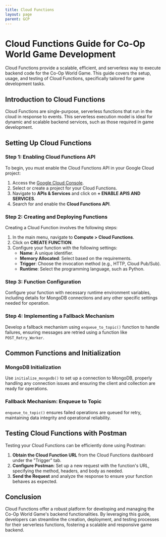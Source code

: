 ```yaml
---
title: Cloud Functions
layout: page
parent: GCP
---
```


# Cloud Functions Guide for Co-Op World Game Development

Cloud Functions provide a scalable, efficient, and serverless way to execute backend code for the Co-Op World Game. This guide covers the setup, usage, and testing of Cloud Functions, specifically tailored for game development tasks.

## Introduction to Cloud Functions

Cloud Functions are single-purpose, serverless functions that run in the cloud in response to events. This serverless execution model is ideal for dynamic and scalable backend services, such as those required in game development.

## Setting Up Cloud Functions

### Step 1: Enabling Cloud Functions API

To begin, you must enable the Cloud Functions API in your Google Cloud project:

1. Access the [Google Cloud Console](https://console.cloud.google.com/).
2. Select or create a project for your Cloud Functions.
3. Navigate to **APIs & Services** and click on **+ ENABLE APIS AND SERVICES**.
4. Search for and enable the **Cloud Functions API**.

### Step 2: Creating and Deploying Functions

Creating a Cloud Function involves the following steps:

1. In the main menu, navigate to **Compute > Cloud Functions**.
2. Click on **CREATE FUNCTION**.
3. Configure your function with the following settings:
   - **Name**: A unique identifier.
   - **Memory Allocated**: Select based on the requirements.
   - **Trigger**: Choose the invocation method (e.g., HTTP, Cloud Pub/Sub).
   - **Runtime**: Select the programming language, such as Python.

### Step 3: Function Configuration

Configure your function with necessary runtime environment variables, including details for MongoDB connections and any other specific settings needed for operation.

### Step 4: Implementing a Fallback Mechanism

Develop a fallback mechanism using `enqueue_to_topic()` function to handle failures, ensuring messages are retried using a function like `POST_Retry_Worker`.

## Common Functions and Initialization

### MongoDB Initialization

Use `initialize_mongodb()` to set up a connection to MongoDB, properly handling any connection issues and ensuring the client and collection are ready for operations.

### Fallback Mechanism: Enqueue to Topic

`enqueue_to_topic()` ensures failed operations are queued for retry, maintaining data integrity and operational reliability.

## Testing Cloud Functions with Postman

Testing your Cloud Functions can be efficiently done using Postman:

1. **Obtain the Cloud Function URL** from the Cloud Functions dashboard under the "Trigger" tab.
2. **Configure Postman**: Set up a new request with the function's URL, specifying the method, headers, and body as needed.
3. **Send the Request** and analyze the response to ensure your function behaves as expected.

## Conclusion

Cloud Functions offer a robust platform for developing and managing the Co-Op World Game's backend functionalities. By leveraging this guide, developers can streamline the creation, deployment, and testing processes for their serverless functions, fostering a scalable and responsive game backend.
